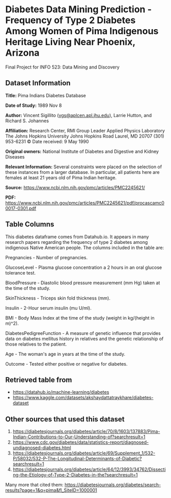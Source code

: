 # Diabetes Data Mining Prediction - Frequency of Type 2 Diabetes Among Women of Pima Indigenous Heritage Living Near Phoenix, Arizona
Final Project for INFO 523: Data Mining and Discovery

## Dataset Information
**Title:** Pima Indians Diabetes Database

**Date of Study:** 1989 Nov 8

**Author:** Vincent Sigillito (vgs@aplcen.apl.jhu.edu), Larrie Hutton, and Richard S. Johannes

**Affiliation:** Research Center, RMI Group Leader Applied Physics Laboratory The Johns Hopkins University Johns Hopkins Road Laurel, MD 20707 (301) 953-6231 © Date received: 9 May 1990

**Original owners:** National Institute of Diabetes and Digestive and Kidney Diseases

**Relevant Information:** Several constraints were placed on the selection of these instances from a larger database. In particular, all patients here are females at least 21 years old of Pima Indian heritage.

**Source:** https://www.ncbi.nlm.nih.gov/pmc/articles/PMC2245621/

**PDF:** https://www.ncbi.nlm.nih.gov/pmc/articles/PMC2245621/pdf/procascamc00017-0301.pdf

## Table Columns
This diabetes dataframe comes from Datahub.io. It appears in many research papers regarding the frequency of type 2 diabetes among indigenous Native American people. The columns included in the table are:

Pregnancies - Number of pregnancies.

GlucoseLevel - Plasma glucose concentration a 2 hours in an oral glucose tolerance test.

BloodPressure - Diastolic blood pressure measurement (mm Hg) taken at the time of the study.

SkinThickness - Triceps skin fold thickness (mm).

Insulin - 2-Hour serum insulin (mu U/ml).

BMI - Body Mass Index at the time of the study (weight in kg/(height in m)^2).

DiabetesPedigreeFunction - A measure of genetic influence that provides data on diabetes mellitus history in relatives and the genetic relationship of those relatives to the patient.

Age - The woman's age in years at the time of the study.

Outcome - Tested either positive or negative for diabetes.

## Retrieved table from
- https://datahub.io/machine-learning/diabetes
- https://www.kaggle.com/datasets/akshaydattatraykhare/diabetes-dataset

## Other sources that used this dataset
1. https://diabetesjournals.org/diabetes/article/70/8/1603/137883/Pima-Indian-Contributions-to-Our-Understanding-of?searchresult=1
2. https://www.cdc.gov/diabetes/data/statistics-report/diagnosed-undiagnosed-diabetes.html
3. https://diabetesjournals.org/diabetes/article/69/Supplement_1/532-P/58032/532-P-The-Longitudinal-Determinants-of-Diabetic?searchresult=1
4. https://diabetesjournals.org/diabetes/article/64/12/3993/34762/Dissecting-the-Etiology-of-Type-2-Diabetes-in-the?searchresult=1

Many more that cited them: https://diabetesjournals.org/diabetes/search-results?page=1&q=pima&fl_SiteID=1000001
